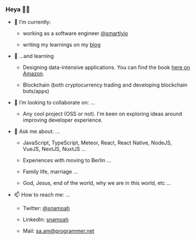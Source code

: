 ### Heya 👋🏾


- 🔭 I’m currently:

    * working as a software engineer [@smartlyio](https://github.com/smartlyio)
   
    * writing my learnings on my [blog](https://snamoah.dev/blog?utm_source=snamaoh_github)


- 🌱 ...and learning

    * Designing data-intensive applications. You can find the book [here on Amazon](https://www.amazon.de/dp/1449373321/ref=cm_sw_em_r_mt_dp_J9QnFbXAP5DBQ).

    * Blockchain (both cryptocurrency trading and developing blockchain bots/apps)

   
- 👯 I’m looking to collaborate on: ...

    * Any cool project (OSS or not). I'm keen on exploring ideas around improving developer experience.
 

- 💬 Ask me about: ...

    * JavaScript, TypeScript, Meteor, React, React Native, NodeJS, VueJS, NextJS, NuxtJS ...

    * Experiences with moving to Berlin ...

    * Family life, marriage ...

    * God, Jesus, end of the world, why we are in this world, etc ...


- 📫 How to reach me: ...

    * Twitter: [@snamoah](https://twitter.com/snamoah?utm_source=snamoah_github)
    
    * LinkedIn: [snamoah](https://linkedin/in/snamoah)

    * Mail: [sa.am@programmer.net](mailto:sa.am@programmer.net)


